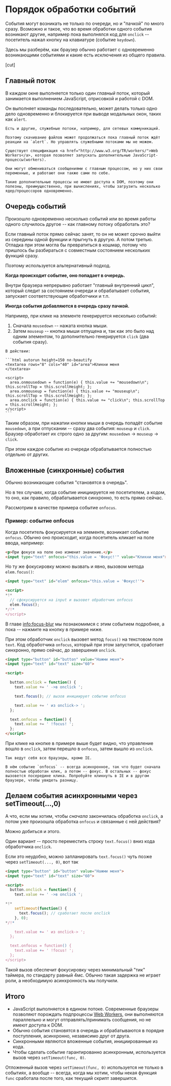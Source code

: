 # Порядок обработки событий

События могут возникать не только по очереди, но и "пачкой" по много сразу. Возможно и такое, что во время обработки одного события возникают другие, например пока выполнялся код для `onclick` -- посетитель нажал кнопку на клавиатуре (событие `keydown`).

Здесь мы разберём, как браузер обычно работает с одновременно возникающими событиями и какие есть исключения из общего правила.

[cut]

## Главный поток

В каждом окне выполняется только один *главный* поток, который занимается выполнением JavaScript, отрисовкой и работой с DOM.

Он выполняет команды последовательно, может делать только одно дело одновременно и блокируется при выводе модальных окон, таких как `alert`.

```smart header="Дополнительные потоки тоже есть"
Есть и другие, служебные потоки, например, для сетевых коммуникаций.

Поэтому скачивание файлов может продолжаться пока главный поток ждёт реакции на `alert`. Но управлять служебными потоками мы не можем.
```

```smart header="Web Workers"
Существует спецификация <a href="http://www.w3.org/TR/workers/">Web Workers</a>, которая позволяет запускать дополнительные JavaScript-процессы(workers).

Они могут обмениваться сообщениями с главным процессом, но у них свои переменные, и работают они также сами по себе.

Такие дополнительные процессы не имеют доступа к DOM, поэтому они полезны, преимущественно, при вычислениях, чтобы загрузить несколько ядер/процессоров одновременно.
```

## Очередь событий

Произошло одновременно несколько событий или во время работы одного случилось другое -- как главному потоку обработать это?

Если главный поток прямо сейчас занят, то он не может срочно выйти из середины одной функции и прыгнуть в другую. А потом третью. Отладка при этом могла бы превратиться в кошмар, потому что пришлось бы разбираться с совместным состоянием нескольких функций сразу.

Поэтому используется альтернативный подход.

**Когда происходит событие, оно попадает в очередь.**

Внутри браузера непрерывно работает "главный внутренний цикл", который следит за состоянием очереди и обрабатывает события, запускает соответствующие обработчики и т.п.

**Иногда события добавляются в очередь сразу пачкой.**

Например, при клике на элементе генерируется несколько событий:

1. Сначала `mousedown` -- нажата кнопка мыши.
2. Затем `mouseup` -- кнопка мыши отпущена и, так как это было над одним элементом, то дополнительно генерируется `click` (два события сразу).

````online
В действии:

```html autorun height=150 no-beautify
<textarea rows="8" cols="40" id="area">Кликни меня
</textarea>

<script>
  area.onmousedown = function(e) { this.value += "mousedown\n"; this.scrollTop = this.scrollHeight; };
  area.onmouseup = function(e) { this.value += "mouseup\n"; this.scrollTop = this.scrollHeight; };
  area.onclick = function(e) { this.value += "click\n"; this.scrollTop = this.scrollHeight; };
</script>
```
````

Таким образом, при нажатии кнопки мыши в очередь попадёт событие `mousedown`, а при отпускании -- сразу два события: `mouseup` и `click`. Браузер обработает их строго одно за другим: `mousedown` -> `mouseup` -> `click`.

При этом каждое событие из очереди обрабатывается полностью отдельно от других.

## Вложенные (синхронные) события

Обычно возникающие события "становятся в очередь".

Но в тех случаях, когда событие инициируется не посетителем, а кодом, то оно, как правило, обрабатывается синхронно, то есть прямо сейчас.

Рассмотрим в качестве примера событие `onfocus`.

### Пример: событие onfocus

Когда посетитель фокусируется на элементе, возникает событие `onfocus`. Обычно оно происходит, когда посетитель кликает на поле ввода, например:

```html run height=80 autorun
<p>При фокусе на поле оно изменит значение.</p>
<input type="text" onfocus="this.value = 'Фокус!'" value="Кликни меня">
```

Но ту же фокусировку можно вызвать и явно, вызовом метода `elem.focus()`:

```html run
<input type="text" id="elem" onfocus="this.value = 'Фокус!'">

<script>
*!*
  // сфокусируется на input и вызовет обработчик onfocus
  elem.focus();
*/!*
</script>
```

В главе <info:focus-blur> мы познакомимся с этим событием подробнее, а пока -- нажмите на кнопку в примере ниже.

При этом обработчик `onclick` вызовет метод `focus()` на текстовом поле `text`. Код обработчика `onfocus`, который при этом запустится, сработает синхронно, прямо сейчас, до завершения `onclick`.

```html autorun height=80 no-beautify
<input type="button" id="button" value="Нажми меня">
<input type="text" id="text" size="60">

<script>

  button.onclick = function() {
    text.value += ' ->в onclick ';

    text.focus(); // вызов инициирует событие onfocus

    text.value += ' из onclick-> ';
  };

  text.onfocus = function() {
    text.value += ' !focus! ';
  };
</script>
```

При клике на кнопке в примере выше будет видно, что управление вошло в `onclick`, затем перешло в `onfocus`, затем вышло из `onclick`.

```warn header="Исключение в IE"
Так ведут себя все браузеры, кроме IE.

В нём событие `onfocus` -- всегда асинхронное, так что будет сначала полностью обработан клик, а потом -- фокус. В остальных -- фокус вызовется посередине клика. Попробуйте кликнуть в IE и в другом браузере, чтобы увидеть разницу.
```

## Делаем события асинхронными через setTimeout(...,0)

А что, если мы хотим, чтобы *сначала* закончилась обработка `onclick`, а потом уже произошла обработка `onfocus` и связанные с ней действия?

Можно добиться и этого.

Один вариант -- просто переместить строку `text.focus()` вниз кода обработчика `onclick`.

Если это неудобно, можно запланировать `text.focus()` чуть позже через `setTimeout(..., 0)`, вот так

```html autorun height=80
<input type="button" id="button" value="Нажми меня">
<input type="text" id="text" size="60">

<script>
  button.onclick = function() {
    text.value += ' ->в onclick ';

*!*
    setTimeout(function() {
      text.focus(); // сработает после onclick
    }, 0);
*/!*

    text.value += ' из onclick-> ';
  };

  text.onfocus = function() {
    text.value += ' !focus! ';
  };
</script>
```

Такой вызов обеспечит фокусировку через минимальный "тик" таймера, по стандарту равный 4мс. Обычно такая задержка не играет роли, а необходимую асинхронность мы получили.

## Итого

- JavaScript выполняется в едином потоке. Современные браузеры позволяют порождать подпроцессы <a href="http://www.w3.org/TR/workers/">Web Workers</a>, они выполняются параллельно и могут отправлять/принимать сообщения, но не имеют доступа к DOM.
- Обычно события становятся в очередь и обрабатываются в порядке поступления, асинхронно, независимо друг от друга.
- Синхронными являются вложенные события,  инициированные из кода.
- Чтобы сделать событие гарантированно асинхронным, используется вызов через `setTimeout(func, 0)`.

Отложенный вызов через `setTimeout(func, 0)` используется не только в событиях, а вообще -- всегда, когда мы хотим, чтобы некая функция `func` сработала после того, как текущий скрипт завершится.

